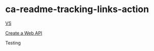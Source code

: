 # ca-readme-tracking-links-action

[VS](https://visualstudio.com/?WT.mc_id=regex-github-shboyer)

[Create a Web API](https://docs.microsoft.com/en-us/aspnet/core/tutorials/first-web-api?view=aspnetcore-3.1&tabs=visual-studio)

Testing
